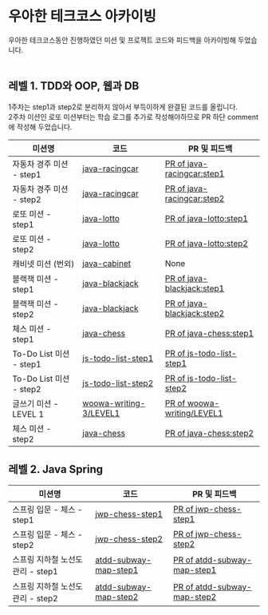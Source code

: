 # 우아한 테크코스 아카이빙
우아한 테크코스동안 진행하였던 미션 및 프로젝트 코드와 피드백을 아카이빙해 두었습니다.
</br></br>

## 레벨 1. TDD와 OOP, 웹과 DB
1주차는 step1과 step2로 분리하지 않아서 부득이하게 완결된 코드를 올립니다.<br>
2주차 미션인 로또 미션부터는 학습 로그를 추가로 작성해야하므로 PR 하단 comment에 작성해 두었습니다.<br>

|미션명|코드|PR 및 피드백|
|------|---|---|
|자동차 경주 미션 - step1|[java-racingcar](https://github.com/pjy1368/java-racingcar/tree/pjy1368)|[PR of java-racingcar:step1](https://github.com/woowacourse/java-racingcar/pull/123#event-4295280662)|
|자동차 경주 미션 - step2|[java-racingcar](https://github.com/pjy1368/java-racingcar/tree/pjy1368)|[PR of java-racingcar:step2](https://github.com/woowacourse/java-racingcar/pull/156#event-4302312101)|
|로또 미션 - step1|[java-lotto](https://github.com/pjy1368/java-lotto/tree/step1)|[PR of java-lotto:step1](https://github.com/woowacourse/java-lotto/pull/229)|
|로또 미션 - step2|[java-lotto](https://github.com/pjy1368/java-lotto/tree/step2)|[PR of java-lotto:step2](https://github.com/woowacourse/java-lotto/pull/298)|
|캐비넷 미션 (번외)|[java-cabinet](https://github.com/pjy1368/java-cabinet)|None|
|블랙잭 미션 - step1|[java-blackjack](https://github.com/pjy1368/java-blackjack/tree/step1)|[PR of java-blackjack:step1](https://github.com/woowacourse/java-blackjack/pull/115)|
|블랙잭 미션 - step2|[java-blackjack](https://github.com/pjy1368/java-blackjack/tree/step2)|[PR of java-blackjack:step2](https://github.com/woowacourse/java-blackjack/pull/172)|
|체스 미션 - step1|[java-chess](https://github.com/pjy1368/java-chess/tree/step1)|[PR of java-chess:step1](https://github.com/woowacourse/java-chess/pull/162)|
|To-Do List 미션 - step1|[js-todo-list-step1](https://github.com/pjy1368/js-todo-list-step1/tree/step1)|[PR of js-todo-list-step1](https://github.com/woowacourse/js-todo-list-step1/pull/14)|
|To-Do List 미션 - step2|[js-todo-list-step2](https://github.com/pjy1368/js-todo-list-step2/tree/step1)|[PR of js-todo-list-step2](https://github.com/woowacourse/js-todo-list-step2/pull/1)|
|글쓰기 미션 - LEVEL 1|[woowa-writing-3/LEVEL1](https://github.com/pjy1368/woowa-writing-3/blob/pjy1368/LEVEL1.md)|[PR of woowa-writing/LEVEL1](https://github.com/woowacourse/woowa-writing-3/pull/8)|
|체스 미션 - step2|[java-chess](https://github.com/pjy1368/java-chess/tree/step2)|[PR of java-chess:step2](https://github.com/woowacourse/java-chess/pull/218)|


## 레벨 2. Java Spring

|미션명|코드|PR 및 피드백|
|------|---|---|
|스프링 입문 - 체스 - step1|[jwp-chess-step1](https://github.com/pjy1368/jwp-chess/tree/step1)|[PR of jwp-chess-step1](https://github.com/woowacourse/jwp-chess/pull/261)|
|스프링 입문 - 체스 - step2|[jwp-chess-step2](https://github.com/pjy1368/jwp-chess/tree/step2)|[PR of jwp-chess-step2](https://github.com/woowacourse/jwp-chess/pull/273)|
|스프링 지하철 노선도 관리 - step1|[atdd-subway-map-step1](https://github.com/pjy1368/atdd-subway-map/tree/step1)|[PR of atdd-subway-map-step1](https://github.com/woowacourse/atdd-subway-map/pull/70)|
|스프링 지하철 노선도 관리 - step2|[atdd-subway-map-step2](https://github.com/pjy1368/atdd-subway-map/tree/step2)|[PR of atdd-subway-map-step2](https://github.com/woowacourse/atdd-subway-map/pull/124)|
